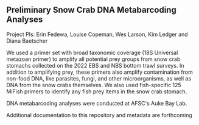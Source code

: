 ## Preliminary Snow Crab DNA Metabarcoding Analyses 

Project PIs: Erin Fedewa, Louise Copeman, Wes Larson, Kim Ledger and Diana Baetscher

We used a primer set with broad taxonomic coverage (18S Universal metazoan primer) to amplify all potential prey groups from snow crab stomachs collected on the 2022 EBS and NBS bottom trawl surveys. In addition to amplifying prey, these primers also amplify contamination from non-food DNA, like parasites, fungi, and other microorganisms, as well as DNA from the snow crabs themselves. We also used fish-specific 125 MiFish primers to identify any fish prey items in the snow crab stomach.

DNA metabarcoding analyses were conducted at AFSC's Auke Bay Lab. 

Additional documentation to this repository and metadata are forthcoming 
